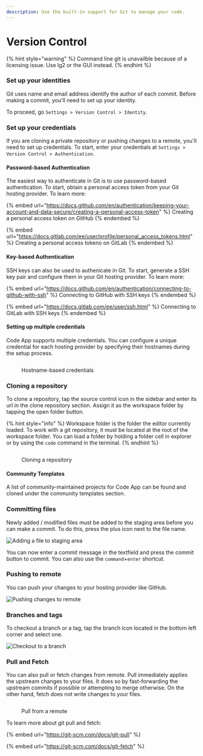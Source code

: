 ```yaml
---
description: Use the built-in support for Git to manage your code.
---
```


# Version Control

{% hint style="warning" %}
Command line git is unavailble because of a licensing issue. Use lg2 or the GUI instead.
{% endhint %}

### Set up your identities

Git uses name and email address identify the author of each commit. Before making a commit, you'll need to set up your identity.

To proceed, go `Settings > Version Control > Identity`.&#x20;

### Set up your credentials

If you are cloning a private repository or pushing changes to a remote, you'll need to set up credentials. To start, enter your credentials at `Settings > Version Control > Authentication`.

#### Password-based Authentication

The easiest way to authenticate in Git is to use password-based authentication. To start, obtain a personal access token from your Git hosting provider. To learn more:

{% embed url="https://docs.github.com/en/authentication/keeping-your-account-and-data-secure/creating-a-personal-access-token" %}
Creating a personal access token on GitHub
{% endembed %}

{% embed url="https://docs.gitlab.com/ee/user/profile/personal_access_tokens.html" %}
Creating a personal access tokeno on GitLab
{% endembed %}

#### Key-based Authentication

SSH keys can also be used to authenicate in Git. To start, generate a SSH key pair and configure them in your Git hosting provider. To learn more:

{% embed url="https://docs.github.com/en/authentication/connecting-to-github-with-ssh" %}
Connecting to GitHub with SSH keys
{% endembed %}

{% embed url="https://docs.gitlab.com/ee/user/ssh.html" %}
Connecting to GitLab with SSH keys
{% endembed %}

#### Setting up multiple credentials

Code App supports multiple credentials. You can configure a unique credential for each hosting provider by specifying their hostnames during the setup process.

<figure><img src="../.gitbook/assets/Simulator Screenshot - iPad (10th generation) - 2023-08-24 at 12.54.27.png" alt=""><figcaption><p>Hostname-based credentials</p></figcaption></figure>

### Cloning a repository

To clone a repository, tap the source control icon in the sidebar and enter its url in the clone repository section. Assign it as the workspace folder by tapping the open folder button.

{% hint style="info" %}
Workspace folder is the folder the editor currently loaded. To work with a git repository, it must be located at the root of the workspace folder. You can load a folder by holding a folder cell in explorer or by using the `code` command in the terminal.
{% endhint %}

<figure><img src="../.gitbook/assets/Simulator Screenshot - iPad (10th generation) - 2023-08-24 at 12.56.17.png" alt=""><figcaption><p>Cloning a repository</p></figcaption></figure>

#### Community Templates

A list of community-maintained projects for Code App can be found and cloned under the community templates section.

### Committing files

Newly added / modified files must be added to the staging area before you can make a commit. To do this, press the plus icon next to the file name.

![Adding a file to staging area](<../.gitbook/assets/Simulator Screenshot - iPad (10th generation) - 2023-08-24 at 13.00.09.png>)

You can now enter a commit message in the textfield and press the commit button to commit. You can also use the `command`+`enter` shortcut.

### Pushing to remote

You can push your changes to your hosting provider like GitHub.

![Pushing changes to remote](<../.gitbook/assets/Simulator Screenshot - iPad (10th generation) - 2023-08-24 at 13.00.47.png>)

### Branches and tags

To checkout a branch or a tag, tap the branch icon located in the bottom left corner and select one.

![Checkout to a branch](<../.gitbook/assets/Simulator Screenshot - iPad (10th generation) - 2023-08-24 at 12.57.21.png>)

### Pull and Fetch

You can also pull or fetch changes from remote. Pull immediately applies the upstream changes to your files. It does so by fast-forwarding the upstream commits if possible or attempting to merge otherwise. On the other hand, fetch does not write changes to your files.

<figure><img src="../.gitbook/assets/Simulator Screenshot - iPad (10th generation) - 2023-08-24 at 12.53.29.png" alt=""><figcaption><p>Pull from a remote</p></figcaption></figure>

To learn more about git pull and fetch:

{% embed url="https://git-scm.com/docs/git-pull" %}

{% embed url="https://git-scm.com/docs/git-fetch" %}

